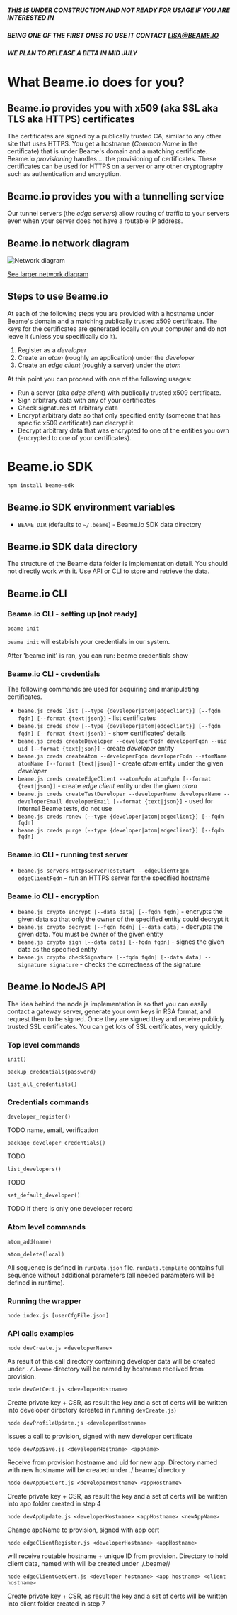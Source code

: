 ##### THIS IS UNDER CONSTRUCTION AND NOT READY FOR USAGE IF YOU ARE INTERESTED IN 
##### BEING ONE OF THE FIRST ONES TO USE IT CONTACT LISA@BEAME.IO
##### WE PLAN TO RELEASE A BETA IN MID JULY 

# What Beame.io does for you?

##  Beame.io provides you with x509 (aka SSL aka TLS aka HTTPS) certificates

The certificates are signed by a publically trusted CA, similar to any other site that uses HTTPS.
You get a hostname (*Common Name* in the certificate) that is under Beame's domain and a matching certificate.
Beame.io *provisioning* handles ... the provisioning of certificates.
These certificates can be used for HTTPS on a server or any other cryptography such as authentication and encryption.

## Beame.io provides you with a tunnelling service

Our tunnel servers (the *edge servers*) allow routing of traffic to your servers even when your server does not have a routable IP address.

## Beame.io network diagram

![Network diagram](readme-net-diag-small.png)

[See larger network diagram](readme-net-diag-large.png)

## Steps to use Beame.io

At each of the following steps you are provided with a hostname under Beame's domain and a matching publically trusted x509 certificate. The keys for the certificates are generated locally on your computer and do not leave it (unless you specifically do it).

1. Register as a *developer*
1. Create an *atom* (roughly an application) under the *developer*
1. Create an *edge client* (roughly a server) under the *atom*

At this point you can proceed with one of the following usages:

* Run a server (aka *edge client*) with publically trusted x509 certificate.
* Sign arbitrary data with any of your certificates
* Check signatures of arbitrary data
* Encrypt arbitrary data so that only specified entity (someone that has specific x509 certificate) can decrypt it.
* Decrypt arbitrary data that was encrypted to one of the entities you own (encrypted to one of your certificates).

# Beame.io SDK

	npm install beame-sdk

## Beame.io SDK environment variables

* `BEAME_DIR` (defaults to `~/.beame`) - Beame.io SDK data directory

## Beame.io SDK data directory

The structure of the Beame data folder is implementation detail. You should not directly work with it. Use API or CLI to store and retrieve the data.

## Beame.io CLI

### Beame.io CLI - setting up [not ready]

	beame init

`beame init` will establish your credentials in our system.

After 'beame init' is ran, you can run:
	beame credentials show

### Beame.io CLI - credentials

The following commands are used for acquiring and manipulating certificates.

* `beame.js creds list [--type {developer|atom|edgeclient}] [--fqdn fqdn] [--format {text|json}]` - list certificates
* `beame.js creds show [--type {developer|atom|edgeclient}] [--fqdn fqdn] [--format {text|json}]` - show certificates' details
* `beame.js creds createDeveloper --developerFqdn developerFqdn --uid uid [--format {text|json}]` - create *developer* entity
* `beame.js creds createAtom --developerFqdn developerFqdn --atomName atomName [--format {text|json}]` - create *atom* entity under the given *developer*
* `beame.js creds createEdgeClient --atomFqdn atomFqdn [--format {text|json}]` - create *edge client* entity under the given *atom*
* `beame.js creds createTestDeveloper --developerName developerName --developerEmail developerEmail [--format {text|json}]` - used for internal Beame tests, do not use
* `beame.js creds renew [--type {developer|atom|edgeclient}] [--fqdn fqdn]`
* `beame.js creds purge [--type {developer|atom|edgeclient}] [--fqdn fqdn]`

### Beame.io CLI - running test server

* `beame.js servers HttpsServerTestStart --edgeClientFqdn edgeClientFqdn` - run an HTTPS server for the specified hostname

### Beame.io CLI - encryption

* `beame.js crypto encrypt [--data data] [--fqdn fqdn]` - encrypts the given data so that only the owner of the specified entity could decrypt it
* `beame.js crypto decrypt [--fqdn fqdn] [--data data]` - decrypts the given data. You must be owner of the given entity
* `beame.js crypto sign [--data data] [--fqdn fqdn]` - signes the given data as the specified entity
* `beame.js crypto checkSignature [--fqdn fqdn] [--data data] --signature signature` - checks the correctness of the signature

	
## Beame.io NodeJS API

The idea behind the node.js implementation is so that you can easily contact a
gateway server, generate your own keys in RSA format, and request them to be
signed.  Once they are signed they and receive publicly trusted SSL
certificates. You can get lots of SSL certificates, very quickly.

### Top level commands

	init()

	backup_credentials(password)

	list_all_credentials()

### Credentials commands

	developer_register()

TODO
name, email, verification

	package_developer_credentials()

TODO

	list_developers()

TODO

	set_default_developer()

TODO
if there is only one developer record

### Atom level commands

	atom_add(name)

	atom_delete(local)

All sequence is defined in `runData.json` file. `runData.template` contains full
sequence without additional parameters (all needed parameters will be defined
in runtime).

### Running the wrapper

	node index.js [userCfgFile.json]

### API calls examples

	node devCreate.js <developerName>

As result of this call directory containing developer data will be created
under `./.beame` directory will be named by hostname received from provision.

	node devGetCert.js <developerHostname>

Create private key + CSR, as result the key and a set of certs will be written
into developer directory (created in running `devCreate.js`)

	node devProfileUpdate.js <developerHostname>

Issues a call to provision, signed with new developer certificate

	node devAppSave.js <developerHostname> <appName>

Receive from provision hostname and uid for new app. Directory named with new hostname will be created
under ./.beame/<developerHostname> directory

	node devAppGetCert.js <developerHostname> <appHostname>

Create private key + CSR, as result the key and a set of certs will be written into app folder
created in step 4

	node devAppUpdate.js <developerHostname> <appHostname> <newAppName>

Change appName to provision, signed with app cert

	node edgeClientRegister.js <developerHostname> <appHostname>

will receive routable hostname + unique ID from provision. Directory to hold client data, named with 
<clientHostname> will be created under ./.beame/<developerHostname>/<appHostname>

	node edgeClientGetCert.js <developer hostname> <app hostname> <client hostname>

Create private key + CSR, as result the key and a set of certs will be written into client folder
created in step 7

